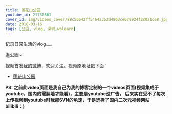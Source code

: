 ```yaml
---
title: 莲花山公园
youtube_id: 21730861
cover_id: img/videos_cover/88c56642ff5464a353d4863ce679924f2c0a1ce8.jpg
date: 2018-03-16
tags: [公园, vlog, 深圳,wblearn]
---
```

记录日常生活的vlog。。。

逛公园~

视频首发[我的微博](http://weibo.com/wudalanggd)，欢迎关注。视频原地址戳下面：

* [莲花山公园](https://www.bilibili.com/video/av21730861)

**PS:	之前此video页面是我自己为我的博客定制的一个videos页面(视频集成于youtube，国内的需翻墙才能看)，主要是youtube没广告，
后来实在受不了每次上传视频到youtube时我那SVN的龟速，于是选择了国内二次元视频网站bilibili：)**
